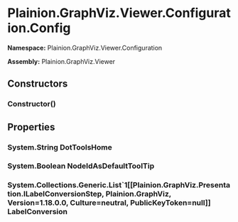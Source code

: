 
# Plainion.GraphViz.Viewer.Configuration.Config

**Namespace:** Plainion.GraphViz.Viewer.Configuration

**Assembly:** Plainion.GraphViz.Viewer


## Constructors

### Constructor()


## Properties

### System.String DotToolsHome

### System.Boolean NodeIdAsDefaultToolTip

### System.Collections.Generic.List`1[[Plainion.GraphViz.Presentation.ILabelConversionStep, Plainion.GraphViz, Version=1.18.0.0, Culture=neutral, PublicKeyToken=null]] LabelConversion
